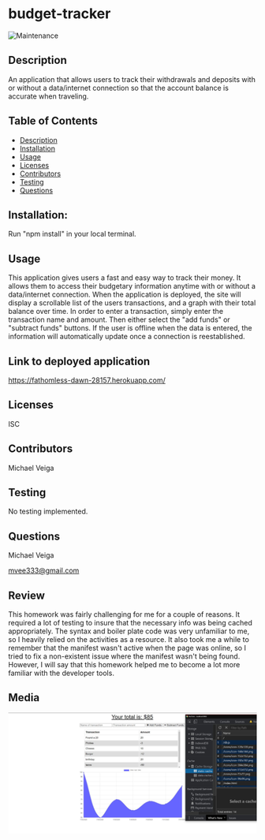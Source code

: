 # budget-tracker

![Maintenance](https://img.shields.io/badge/Maintained%3F-no-red.svg)

## Description

An application that allows users to track their withdrawals and deposits with or without a data/internet connection so that the account balance is accurate when traveling.

## Table of Contents

- [Description](#Description)
- [Installation](#Installation)
- [Usage](#Usage)
- [Licenses](#Licenses)
- [Contributors](#Contributors)
- [Testing](#Testing)
- [Questions](#Questions)

## Installation:

Run "npm install" in your local terminal.

## Usage

This application gives users a fast and easy way to track their money. It allows them to access their budgetary information anytime with or without a data/internet connection. When the application is deployed, the site will display a scrollable list of the users transactions, and a graph with their total balance over time. In order to enter a transaction, simply enter the transaction name and amount. Then either select the "add funds" or "subtract funds" buttons. If the user is offline when the data is entered, the information will automatically update once a connection is reestablished.

## Link to deployed application

https://fathomless-dawn-28157.herokuapp.com/

## Licenses

ISC

## Contributors

Michael Veiga

## Testing

No testing implemented.

## Questions

Michael Veiga

mvee333@gmail.com

## Review

This homework was fairly challenging for me for a couple of reasons. It required a lot of testing to insure that the necessary info was being cached appropriately. The syntax and boiler plate code was very unfamiliar to me, so I heavily relied on the activities as a resource. It also took me a while to remember that the manifest wasn't active when the page was online, so I tried to fix a non-existent issue where the manifest wasn't being found. However, I will say that this homework helped me to become a lot more familiar with the developer tools.

## Media

![Image of deployed application](https://github.com/Michael-Veiga/budget-tracker/blob/master/public/images/budgetpic.JPG?raw=true)
